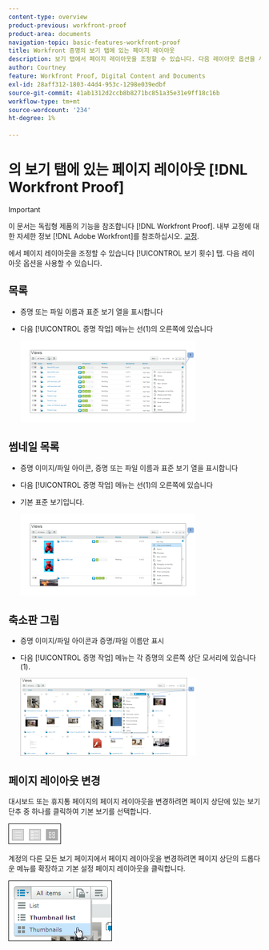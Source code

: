 ```yaml
---
content-type: overview
product-previous: workfront-proof
product-area: documents
navigation-topic: basic-features-workfront-proof
title: Workfront 증명의 보기 탭에 있는 페이지 레이아웃
description: 보기 탭에서 페이지 레이아웃을 조정할 수 있습니다. 다음 레이아웃 옵션을 사용할 수 있습니다. EDIT ME.
author: Courtney
feature: Workfront Proof, Digital Content and Documents
exl-id: 28aff312-1803-44d4-953c-1298e039edbf
source-git-commit: 41ab1312d2ccb8b8271bc851a35e31e9ff18c16b
workflow-type: tm+mt
source-wordcount: '234'
ht-degree: 1%

---
```


# 의 보기 탭에 있는 페이지 레이아웃 [!DNL Workfront Proof]

>[!IMPORTANT]
>
>이 문서는 독립형 제품의 기능을 참조합니다 [!DNL Workfront Proof]. 내부 교정에 대한 자세한 정보 [!DNL Adobe Workfront]를 참조하십시오. [교정](../../../review-and-approve-work/proofing/proofing.md).

에서 페이지 레이아웃을 조정할 수 있습니다 [!UICONTROL 보기 횟수] 탭. 다음 레이아웃 옵션을 사용할 수 있습니다.

## 목록

* 증명 또는 파일 이름과 표준 보기 열을 표시합니다
* 다음 [!UICONTROL 증명 작업] 메뉴는 선(1)의 오른쪽에 있습니다

   ![Page_views_-_list_view.png](assets/page-views---list-view-350x164.png)

## 썸네일 목록

* 증명 이미지/파일 아이콘, 증명 또는 파일 이름과 표준 보기 열을 표시합니다
* 다음 [!UICONTROL 증명 작업] 메뉴는 선(1)의 오른쪽에 있습니다
* 기본 표준 보기입니다.

   ![Page_views_-_thumbnail_list_view.png](assets/page-views---thumbnails-list-view-350x164.png)

## 축소판 그림

* 증명 이미지/파일 아이콘과 증명/파일 이름만 표시
* 다음 [!UICONTROL 증명 작업] 메뉴는 각 증명의 오른쪽 상단 모서리에 있습니다(1).

   ![Page_views_-_thumbnail_view.png](assets/page-views---thumbnails-view-350x156.png)

## 페이지 레이아웃 변경

대시보드 또는 휴지통 페이지의 페이지 레이아웃을 변경하려면 페이지 상단에 있는 보기 단추 중 하나를 클릭하여 기본 보기를 선택합니다.

![Page_views_old_menu.png](assets/page-views-old-menu.png)

계정의 다른 모든 보기 페이지에서 페이지 레이아웃을 변경하려면 페이지 상단의 드롭다운 메뉴를 확장하고 기본 설정 페이지 레이아웃을 클릭합니다.

![Page_views_new_menu.png](assets/page-views-new-menu.png)
